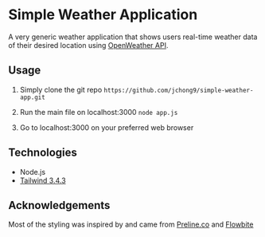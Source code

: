 # Simple Weather Application
A very generic weather application that shows users real-time weather data of their desired location using [OpenWeather API](https://openweathermap.org/).

## Usage
1. Simply clone the git repo
```https://github.com/jchong9/simple-weather-app.git```

2. Run the main file on localhost:3000
```node app.js```

3. Go to localhost:3000 on your preferred web browser

## Technologies
- Node.js
- [Tailwind 3.4.3](https://tailwindcss.com/docs/installation)

## Acknowledgements
Most of the styling was inspired by and came from [Preline.co](https://preline.co/index.html) and [Flowbite](https://flowbite.com/)

